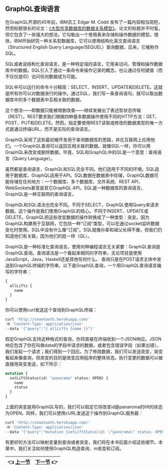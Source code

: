## GraphQL查询语言

在GraphQL开源的45年前，IBM员工 Edgar M. Codd 发布了一篇内容相当简短，然而标题很长的论文：[《大型共享数据库的数据关系模型》](http://bit.ly/2Ms7jxn)。论文的标题并不时髦，但它包含了一些强大的想法。它勾勒出一个使用表来存储和操作数据的模型。很快，IBM开始研究一种关系型数据库，它可以使用结构化英文查询语言（Structured English Query Language/SEQUEL）查询数据，后来，它被称作SQL。
  
SQL或者说结构化查询语言，是一种特定域的语言，它用来访问、管理和操作数据库中的数据。SQL引入了通过一条命令来操作记录的概念。也让通过任何键值（而不仅仅是ID）访问任何数据成为可能。
  
SQL中可以运行的命令十分精简：SELECT、INSERT、UPDATE和DELETE。这就是所有你可以对数据进行的操作。通过SQL，我们写一条查询语句，就可以取出数据库中的多个数据表中互相关联的数据。
  
这个想法——即数据只能被增删改查——继续发展出了表述型状态传输（REST）。REST要求我们根据四种基本数据操作使用不同的HTTP方法：GET、POST、PUT和DELETE。然而，指定要使用REST读取或修改的数据类型的唯一方式是通过终端URL，而不是实际的查询语言。
  
GraphQL采用了这些最初被开发用于查询数据库的思路，并在互联网上应用他们。一个GraphQL查询可以返回互相关联的数据。就像SQL一样，你可以用GraphQL来改变或删除数据。毕竟，SQL和GraphQL中的QL是一个意思：查询语言（Query Language）。
  
虽然都是查询语言，GraphQL和SQL完全不同。他们适用于不同的环境。SQL适用于数据库，GraphQL适用于API。SQL数据在数据表中存储，GraphQL数据可能存储在任何地方：一个数据库、多个数据库、文件系统、REST API、WebSockets甚至是其它GraphQL API。SQL是一种数据库的查询语言。GraphQL是一种互联网的查询语言。

GraphQL和SQL语法也完全不同。不同于SELECT，GraphQL使用Query来请求数据。这个操作是我们使用GraphQL的核心。不同于INSERT、UPDATE或DELETE，GraphQL把这些改变数据的操作转换成了一种类型：突变。因为GraphQL构建用于互联网，它包括一种“订阅”类型，可以在通过socket监听数据变化时使用。SQL中没有什么像“订阅”。SQL就像孙辈和祖父长得不像，但我们仍知道他们有关联，因为他们的姓一样（QL）。

GraphQL是一种标准化查询语言。使用何种编程语言无关紧要：GraphQL查询是GraphQL查询。查询语法是一个看起来相同的字符串，无论项目是使用JavaScript，Java，Haskell还是其他任何什么。
查询只是在POST请求主体中发送到GraphQL终端的字符串。以下是GraphQL查询，一个用GraphQL查询语言编写的字符串：

```javascript
{
  allLifts {
    name
  }
}
```

你可以使用curl发送这个查询到GraphQL终端：

```javascript
curl 'http://snowtooth.herokuapp.com/'
-H 'Content-Type: application/json'
--data '{"query":"{ allLifts {name }}"}'
```

假定GraphQL支持这种格式的查询，你将直接在终端收到一个JSON响应。JSON响应包含了你在叫做data的字段中请求的数据，或者包含错误字段（如果出错）。我们发起一个请求；我们得到一个回应。为了修改数据，我们可以发送突变，突变看起来像查询，但突变的目的是改变应用程序的整体状态。执行变更的数据可以被直接用突变发送，如下所示：

``` graphql
mutation {
  setLiftStatus(id: "panorama" status: OPEN) {
    name
    status
  }
}
```

上面的突变是用GraphQL写的，我们可以假定它将改变id是panaroma的lift的状态为OPEN。同样，我们可以使用cURL发送这个操作到GraphQL服务器：

```javascript
curl 'http://snowtooth.herokuapp.com/'
-H 'Content-Type: application/json'
--data '{"query":"mutation {setLiftStatus(id: \"panorama\" status: OPEN) {name status}}"}'
```
有更好的方法可以映射变量到查询或者突变，我们将在本书后面介绍这些细节。本章中，我们关注如何使用GraphQL构造查询、m突变和订阅。

| :point_left: [上一节](/ch02_04.md) | [下一节](/ch03_01.md) :point_right: |
| - | - |
